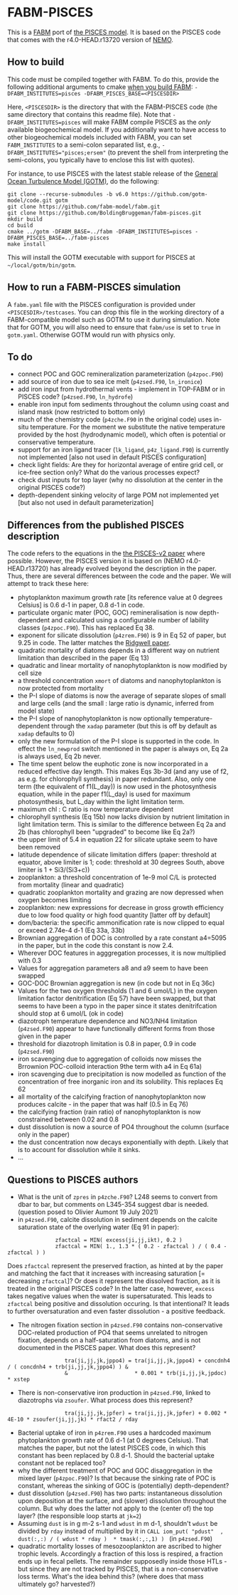 # FABM-PISCES

This is a [FABM](https://fabm.net) port of [the PISCES model](https://doi.org/10.5194/gmd-8-2465-2015). It is based on the PISCES code that comes with the r4.0-HEAD.r13720 version of [NEMO](https://www.nemo-ocean.eu/).

## How to build

This code must be compiled together with FABM. To do this, provide the following additional arguments to cmake [when you build FABM](https://github.com/fabm-model/fabm/wiki/Building-and-installing): `-DFABM_INSTITUTES=pisces -DFABM_PISCES_BASE=<PISCESDIR>`

Here, `<PISCESDIR>` is the directory that with the FABM-PISCES code (the same directory that contains this readme file). Note that `-DFABM_INSTITUTES=pisces` will make FABM compile PISCES as the *only* available biogeochemical model. If you additionally want to have access to other biogeochemical models included with FABM, you can set `FABM_INSTITUTES` to a semi-colon separated list, e.g., `-DFABM_INSTITUTES="pisces;ersem"` (to prevent the shell from interpreting the semi-colons, you typically have to enclose this list with quotes).

For instance, to use PISCES with the latest stable release of the [General Ocean Turbulence Model (GOTM)](https://gotm.net/), do the following:

```
git clone --recurse-submodules -b v6.0 https://github.com/gotm-model/code.git gotm
git clone https://github.com/fabm-model/fabm.git
git clone https://github.com/BoldingBruggeman/fabm-pisces.git
mkdir build
cd build
cmake ../gotm -DFABM_BASE=../fabm -DFABM_INSTITUTES=pisces -DFABM_PISCES_BASE=../fabm-pisces
make install
```

This will install the GOTM executable with support for PISCES at `~/local/gotm/bin/gotm`.

## How to run a FABM-PISCES simulation

A `fabm.yaml` file with the PISCES configuration is provided under `<PISCESDIR>/testcases`. You can drop this file in the working directory of a FABM-compatible model such as GOTM to use it during simulation. Note that for GOTM, you will also need to ensure that `fabm/use` is set to `true` in `gotm.yaml`. Otherwise GOTM would run with physics only.

## To do

* connect POC and GOC remineralization parameterization (`p4zpoc.F90`)
* add source of iron due to sea ice melt (`p4zsed.F90`, `ln_ironice`)
* add iron input from hydrothermal vents - implement in TOP-FABM or in PISCES code? (`p4zsed.F90`, `ln_hydrofe`)
* enable iron input fom sediments throughout the column using coast and island mask (now restricted to bottom only)
* much of the chemistry code (`p4zche.F90` in the original code) uses in-situ temperature. For the moment we substitute the native temperature provided by the host (hydrodynamic model), which often is potential or conservative temperature.
* support for an iron ligand tracer (`lk_ligand`, `p4z_ligand.F90`) is currently not implemented [also not used in default PISCES configuration]
* check light fields: Are they for horizontal average of entire grid cell, or ice-free section only? What do the various processes expect?
* check dust inputs for top layer (why no dissolution at the center in the original PISCES code?)
* depth-dependent sinking velocity of large POM not implemented yet [but also not used in default parameterization]

## Differences from the published PISCES description

The code refers to the equations in the [the PISCES-v2 paper](https://doi.org/10.5194/gmd-8-2465-2015) where possible. However, the PISCES version it is based on (NEMO r4.0-HEAD.r13720) has already evolved beyond the description in the paper. Thus, there are several differences between the code and the paper. We will attempt to track these here:

* phytoplankton maximum growth rate [its reference value at 0 degrees Celsius] is 0.6 d-1 in paper, 0.8 d-1 in code.
* particulate organic mater (POC, GOC) remineralisation is now depth-dependent and calculated using a configurable number of lability classes (`p4zpoc.F90`). This has replaced Eq 38.
* exponent for silicate dissolution (`p4zrem.F90`) is 9 in Eq 52 of paper, but 9.25 in code. The latter matches the [Ridgwell paper](https://doi.org/10.1029/2002GB001877).
* quadratic mortality of diatoms depends in a different way on nutrient limitation than described in the paper (Eq 13)
* quadratic and linear mortality of nanophytoplankton is now modified by cell size
* a threshold concentration `xmort` of diatoms and nanophytoplankton is now protected from mortality
* the P-I slope of diatoms is now the average of separate slopes of small and large cells (and the small : large ratio is dynamic, inferred from model state)
* the P-I slope of nanophytoplankton is now optionally temperature-dependent through the `xadap` parameter (but this is off by default as `xadap` defaults to 0)
* only the new formulation of the P-I slope is supported in the code. In effect the `ln_newprod` switch mentioned in the paper is always on, Eq 2a is always used, Eq 2b never.
* The time spent below the euphotic zone is now incorporated in a reduced effective day length. This makes Eqs 3b-3d (and any use of f2, as e.g. for chlorophyll synthesis) in paper redundant. Also, only one term (the equivalent of f1(L_day)) is now used in the photosynthesis equation, while in the paper f1(L_day) is used for maximum photosynthesis, but L_day within the light limitation term.
* maximum chl : C ratio is now temperature dependent
* chlorophyll synthesis (Eq 15b) now lacks division by nutrient limitation in light limitation term. This is similar to the difference between Eq 2a and 2b (has chlorophyll been "upgraded" to become like Eq 2a?)
* the upper limit of 5.4 in equation 22 for silicate uptake seem to have been removed
* latitude dependence of silicate limitation differs (paper: threshold at equator, above limiter is 1; code: threshold at 30 degrees South, above limiter is 1 + Si3/(Si3+c))
* zooplankton: a threshold concentration of 1e-9 mol C/L is protected from mortality (linear and quadratic)
* quadratic zooplankton mortality and grazing are now depressed when oxygen becomes limiting
* zooplankton: new expressions for decrease in gross growth efficiency due to low food quality or high food quantity [latter off by default]
* dom/bacteria: the specific ammonification rate is now clipped to equal or exceed 2.74e-4 d-1 (Eq 33a, 33b)
* Brownian aggregation of DOC is controlled by a rate constant a4=5095 in the paper, but in the code this constant is now 2.4.
* Wherever DOC features in agggregation processes, it is now multiplied with 0.3
* Values for aggregation parameters a8 and a9 seem to have been swapped
* GOC-DOC Brownian aggregation is new (in code but not in Eq 36c)
* Values for the two oxygen thresholds (1 and 6 umol/L) in the oxygen limitation factor denitrification (Eq 57) have been swapped, but that seems to have been a typo in the paper since it states denitrifcation should stop at 6 umol/L (ok in code)
* diazotroph temperature dependence and NO3/NH4 limitation (`p4zsed.F90`) appear to have functionally different forms from those given in the paper
* threshold for diazotroph limitation is 0.8 in paper, 0.9 in code (`p4zsed.F90`)
* iron scavenging due to aggregation of colloids now misses the Brrownion POC-colloid interaction 9the term with a4 in Eq 61a)
* iron scavenging due to precipitation is now modelled as function of the concentration of free inorganic iron and its solubility. This replaces Eq 62
* all mortality of the calcifying fraction of nanophytoplankton now produces calcite - in the paper that was half (0.5 in Eq 76)
* the calcifying fraction (rain ratio) of nanophytoplankton is now constrained between 0.02 and 0.8
* dust dissolution is now a source of PO4 throughout the column (surface only in the paper)
* the dust concentration now decays exponentially with depth. Likely that is to account for dissolution while it sinks.
* ...

## Questions to PISCES authors

*  What is the unit of `zpres` in `p4zche.F90`?  L248 seems to convert from dbar to bar, but comments on L345-354 suggest dbar is needed. (question posed to Olivier Aumont 19 July 2021)
* in `p4zsed.F90`, calcite dissolution in sediment depends on the calcite saturation state of the overlying water (Eq 91 in paper): 
```
               zfactcal = MIN( excess(ji,jj,ikt), 0.2 )
               zfactcal = MIN( 1., 1.3 * ( 0.2 - zfactcal ) / ( 0.4 - zfactcal ) )
```
Does `zfactcal` represent the preserved fraction, as hinted at by the paper and matching the fact that it increases with increasing saturation [= decreasing `zfactcal`]? Or does it represent the dissolved fraction, as it is treated in the original PISCES code? In the latter case, however, `excess` takes negative values when the water is supersaturated. This leads to `zfactcal` being positive and dissolution occuring. Is that intentional? It leads to further oversaturation and even faster dissolution - a positive feedback.
* The nitrogen fixation section in `p4zsed.F90` contains non-conservative DOC-related production of PO4 that seems unrelated to nitrogen fixation, depends on a half-saturation from diatoms, and is not documented in the PISCES paper. What does this represent?
```
                  tra(ji,jj,jk,jppo4) = tra(ji,jj,jk,jppo4) + concdnh4 / ( concdnh4 + trb(ji,jj,jk,jppo4) ) &
                  &                     * 0.001 * trb(ji,jj,jk,jpdoc) * xstep
```

* There is non-conservative iron production in `p4zsed.F90`, linked to diazotrophs via `zsoufer`. What process does this represent?
```
                  tra(ji,jj,jk,jpfer) = tra(ji,jj,jk,jpfer) + 0.002 * 4E-10 * zsoufer(ji,jj,jk) * rfact2 / rday
```
* Bacterial uptake of iron in `p4zrem.F90` uses a hardcoded maximum phytoplankton growth rate of 0.6 d-1 (at 0 degrees Celsius). That matches the paper, but not the latest PISCES code, in which this constant has been replaced by 0.8 d-1. Should the bacterial uptake constant not be replaced too?
* why the different treatment of POC and GOC disaggregation in the mixed layer (`p4zpoc.F90`)? Is that because the sinking rate of POC is constant, whereas the sinking of GOC is (potentially) depth-dependent?
* dust dissolution (`p4zsed.F90`) has two parts: instantaneous dissolution upon deposition at the surface, and (slower) dissolution throughout the column. But why does the latter not apply to the (center of) the top layer? (the responsible loop starts at `jk=2`)
* Assuming `dust` is in g m-2 s-1 and `wdust` in m d-1, shouldn't `wdust` be divided by `rday` instead of multiplied by it in `CALL iom_put( "pdust"  , dust(:,:) / ( wdust * rday )  * tmask(:,:,1) ) ` (in `p4zsed.F90`)
* quadratic mortality losses of mesozooplankton are ascribed to higher trophic levels. Accordingly a fraction of this loss is respired, a fraction ends up in fecal pellets. The remainder supposedly inside those HTLs - but since they are not tracked by PISCES, that is a non-conservative loss terms. What's the idea behind this? (where does that mass ultimately go? harvested?)
